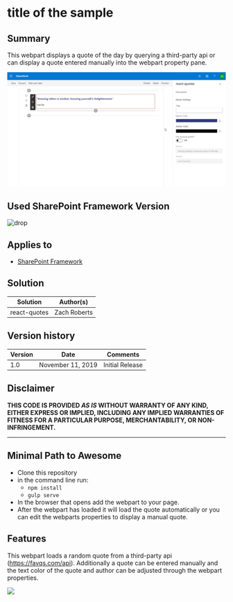 # title of the sample

## Summary

This webpart displays a quote of the day by querying a third-party api or can display a quote entered manually into the webpart property pane.

![picture of the web part in action](assets\react-quotes-sample.png)

## Used SharePoint Framework Version

![drop](https://img.shields.io/badge/version-1.9.1-green.svg)

## Applies to

* [SharePoint Framework](https:/dev.office.com/sharepoint)

## Solution

Solution|Author(s)
--------|---------
react-quotes | Zach Roberts

## Version history

Version|Date|Comments
-------|----|--------
1.0| November 11, 2019| Initial Release

## Disclaimer

**THIS CODE IS PROVIDED *AS IS* WITHOUT WARRANTY OF ANY KIND, EITHER EXPRESS OR IMPLIED, INCLUDING ANY IMPLIED WARRANTIES OF FITNESS FOR A PARTICULAR PURPOSE, MERCHANTABILITY, OR NON-INFRINGEMENT.**

---

## Minimal Path to Awesome

* Clone this repository
* in the command line run:
  * `npm install`
  * `gulp serve`
* In the browser that opens add the webpart to your page.
* After the webpart has loaded it will load the quote automatically or you can edit the webparts properties to display a manual quote.

## Features

This webpart loads a random quote from a third-party api (https://favqs.com/api). Additionally a quote can be entered manually and the text color of the quote and author can be adjusted through the webpart properties.

<img src="https://telemetry.sharepointpnp.com/sp-dev-fx-webparts/samples/readme-template" />
